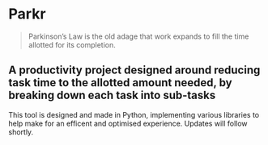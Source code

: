 # Parkr
> Parkinson’s Law is the old adage that work expands to fill the time allotted for its completion.

## A productivity project designed around reducing task time to the allotted amount needed, by breaking down each task into sub-tasks

This tool is designed and made in Python, implementing various libraries to help make for an efficent and optimised experience. Updates will follow shortly.

